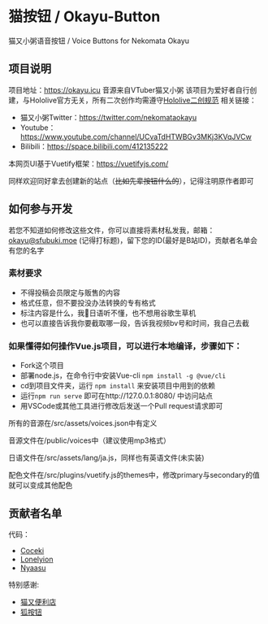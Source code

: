 # 猫按钮 / Okayu-Button

猫又小粥语音按钮 / Voice Buttons for Nekomata Okayu

## 项目说明

项目地址：<https://okayu.icu>
音源来自VTuber猫又小粥
该项目为爱好者自行创建，与Hololive官方无关，所有二次创作均需遵守[Hololive二创规范](https://www.hololive.tv/terms)
相关链接：
* 猫又小粥Twitter：<https://twitter.com/nekomataokayu> 
* Youtube：<https://www.youtube.com/channel/UCvaTdHTWBGv3MKj3KVqJVCw>  
* Bilibili：<https://space.bilibili.com/412135222>

本网页UI基于Vuetify框架：<https://vuetifyjs.com/>  

同样欢迎同好拿去创建新的站点（~~比如先辈按钮什么的~~），记得注明原作者即可

## 如何参与开发

若您不知道如何修改这些文件，你可以直接将素材私发我，邮箱：okayu@sfubuki.moe (记得打标题)，留下您的ID(最好是B站ID)，贡献者名单会有您的名字

### 素材要求

* 不得投稿会员限定与贩售的内容
* 格式任意，但不要投没办法转换的专有格式
* 标注内容是什么，我🔨日语听不懂，也不想用谷歌生草机
* 也可以直接告诉我你要截取哪一段，告诉我视频bv号和时间，我自己去截

### 如果懂得如何操作Vue.js项目，可以进行本地编译，步骤如下：

* Fork这个项目  
* 部署node.js，在命令行中安装Vue-cli `npm install -g @vue/cli`  
* cd到项目文件夹，运行 `npm install` 来安装项目中用到的依赖
* 运行`npm run serve` 即可在http://127.0.0.1:8080/ 中访问站点
* 用VSCode或其他工具进行修改后发送一个Pull request请求即可

所有的音源在/src/assets/voices.json中有定义

音源文件在/public/voices中（建议使用mp3格式）

日语文件在/src/assets/lang/ja.js，同样也有英语文件(未实装)

配色文件在/src/plugins/vuetify.js的themes中，修改primary与secondary的值就可以变成其他配色

## 贡献者名单

代码：

* [Coceki](https://space.bilibili.com/11229533)
* [Lonelyion](https://space.bilibili.com/7564991)
* [Nyaasu](https://space.bilibili.com/79589612)

特别感谢:

* [猫又便利店](https://space.bilibili.com/569438494)
* [狐按钮](https://sfubuki.moe)
